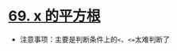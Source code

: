 # [69. x 的平方根](https://leetcode-cn.com/problems/sqrtx/)

+ 注意事项：主要是判断条件上的`<`、`<=`太难判断了
  
```cpp

```
